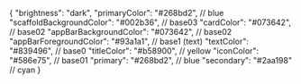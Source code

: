{
"brightness": "dark",
"primaryColor": "#268bd2",              // blue
"scaffoldBackgroundColor": "#002b36",  // base03
"cardColor": "#073642",                // base02
"appBarBackgroundColor": "#073642",   // base02
"appBarForegroundColor": "#93a1a1",   // base1 (text)
"textColor": "#839496",                // base0
"titleColor": "#b58900",               // yellow
"iconColor": "#586e75",                // base01
"primary": "#268bd2",                  // blue
"secondary": "#2aa198"                 // cyan
}
